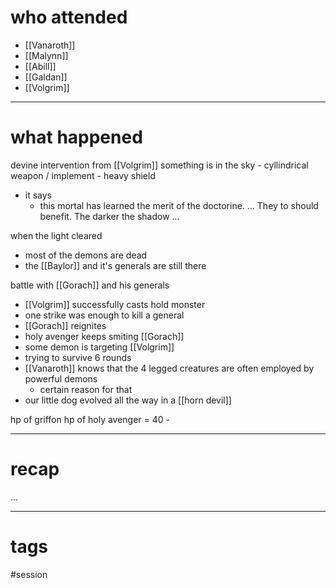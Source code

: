 # who attended

- [[Vanaroth]]
- [[Malynn]]
- [[Abill]]
- [[Galdan]]
- [[Volgrim]]

---
# what happened

devine intervention from [[Volgrim]]
	something is in the sky
	- cyllindrical weapon / implement
	- heavy shield
- it says
	- this mortal has learned the merit of the doctorine. ... They to should benefit. The darker the shadow ...

when the light cleared
- most of the demons are dead
- the [[Baylor]] and it's generals are still there

battle with [[Gorach]] and his generals
- [[Volgrim]] successfully casts hold monster
- one strike was enough to kill a general
- [[Gorach]] reignites
- holy avenger keeps smiting [[Gorach]]
- some demon is targeting [[Volgrim]]
- trying to survive 6 rounds
- [[Vanaroth]] knows that the 4 legged creatures are often employed by powerful demons
	- certain reason for that
- our little dog evolved all the way in a [[horn devil]]

hp of griffon
hp of holy avenger = 40 - 

---
# recap

...

---
# tags

#session